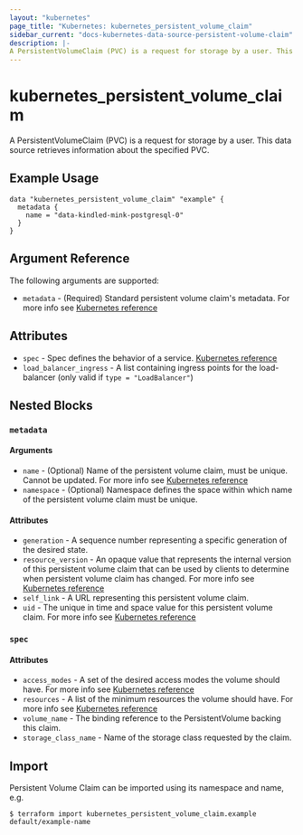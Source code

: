```yaml
---
layout: "kubernetes"
page_title: "Kubernetes: kubernetes_persistent_volume_claim"
sidebar_current: "docs-kubernetes-data-source-persistent-volume-claim"
description: |-
A PersistentVolumeClaim (PVC) is a request for storage by a user. This data source retrieves information about the specified PVC.
---
```


# kubernetes_persistent_volume_claim

A PersistentVolumeClaim (PVC) is a request for storage by a user. This data source retrieves information about the specified PVC.


## Example Usage

```hcl
data "kubernetes_persistent_volume_claim" "example" {
  metadata {
    name = "data-kindled-mink-postgresql-0"
  }
}
```

## Argument Reference

The following arguments are supported:

* `metadata` - (Required) Standard persistent volume claim's metadata. For more info see [Kubernetes reference](https://github.com/kubernetes/community/blob/master/contributors/devel/sig-architecture/api-conventions.md#metadata)


## Attributes

* `spec` - Spec defines the behavior of a service. [Kubernetes reference](https://github.com/kubernetes/community/blob/master/contributors/devel/sig-architecture/api-conventions.md#spec-and-status)
* `load_balancer_ingress` - A list containing ingress points for the load-balancer (only valid if `type = "LoadBalancer"`)

## Nested Blocks

### `metadata`

#### Arguments

* `name` - (Optional) Name of the persistent volume claim, must be unique. Cannot be updated. For more info see [Kubernetes reference](http://kubernetes.io/docs/user-guide/identifiers#names)
* `namespace` - (Optional) Namespace defines the space within which name of the persistent volume claim must be unique.

#### Attributes

* `generation` - A sequence number representing a specific generation of the desired state.
* `resource_version` - An opaque value that represents the internal version of this persistent volume claim that can be used by clients to determine when persistent volume claim has changed. For more info see [Kubernetes reference](https://github.com/kubernetes/community/blob/master/contributors/devel/sig-architecture/api-conventions.md#concurrency-control-and-consistency)
* `self_link` - A URL representing this persistent volume claim.
* `uid` - The unique in time and space value for this persistent volume claim. For more info see [Kubernetes reference](http://kubernetes.io/docs/user-guide/identifiers#uids)

### `spec`

#### Attributes

* `access_modes` - A set of the desired access modes the volume should have. For more info see [Kubernetes reference](http://kubernetes.io/docs/user-guide/persistent-volumes#access-modes-1)
* `resources` - A list of the minimum resources the volume should have. For more info see [Kubernetes reference](http://kubernetes.io/docs/user-guide/persistent-volumes#resources)
* `volume_name` - The binding reference to the PersistentVolume backing this claim.
* `storage_class_name` - Name of the storage class requested by the claim.

## Import

Persistent Volume Claim can be imported using its namespace and name, e.g.

```
$ terraform import kubernetes_persistent_volume_claim.example default/example-name
```

